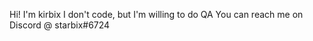 Hi! I'm kirbix
I don't code, but I'm willing to do QA
You can reach me on Discord @ starbix#6724

<!---
kirbix12/kirbix12 is a ✨ special ✨ repository because its `README.md` (this file) appears on your GitHub profile.
You can click the Preview link to take a look at your changes.
--->
